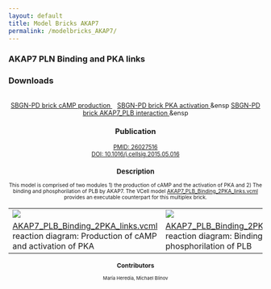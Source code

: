 ```yaml
---
layout: default
title: Model Bricks AKAP7
permalink: /modelbricks_AKAP7/
---
```

### AKAP7 PLN Binding and PKA links

### Downloads

<div class="img" style="font-size:90%; text-align:center;"><br />
 <a href="/modelbricks/cAMP_prod.graphml">SBGN-PD brick cAMP production </a> &ensp; 
  <a href="/modelbricks/PKA_act.graphml">SBGN-PD brick PKA activation </a> &ensp 
 <a href="/modelbricks/AKAP7_PLB.graphml">SBGN-PD brick AKAP7_PLB interaction </a> &ensp
 
<br />

### Publication 
 <div class="img" style="font-size:90%; text-align:center;">
 <a href="https://www.ncbi.nlm.nih.gov/pubmed/?term=26027516">PMID: 26027516</a> <br />
 <a href="https://doi.org/10.1016/j.cellsig.2015.05.016">DOI: 10.1016/j.cellsig.2015.05.016</a><br />

### Description
 <div class="img" style="font-size:90%; text-align:center;">

This model is comprised of two modules 1) the production of cAMP and the activation of PKA and 2) The binding and phosphorilation of PLB by AKAP7. The VCell model <a href="/modelbricks/AKAP7_PLB_Binding_2PKA_links.vcml"> AKAP7_PLB_Binding_2PKA_links.vcml </a> provides an executable counterpart for this multiplex brick.

<table>
 <tr>
  <td>
   <img align="center" src="/images/modelbricks/cCAMPprod_PKAact.PNG" />
  </td>
  <td>
   <img align="center" src="/images/modelbricks/PLB_binding_phosph.PNG" />
  </td>
  <td>
   <img align="center" src="/images/modelbricks/Pathways-AKAP7.PNG" />
  </td>
 </tr>
  <tr>
  <td>
   <a href="AKAP7_PLB_Binding_2PKA_links.vcml">AKAP7_PLB_Binding_2PKA_links.vcml</a> reaction diagram: Production of cAMP and activation of PKA
  </td>
  <td>
   <a href="AKAP7_PLB_Binding_2PKA_links.vcml">AKAP7_PLB_Binding_2PKA_links.vcml</a> reaction diagram: Binding and phosphorilation of PLB
  </td>
  <td>
   VCell: Pathway diagram
  </td>
 </tr>
 </table>

### Contributors

 <div class="img" style="font-size:90%; text-align:center;">
María Heredia, Michael Blinov

 
